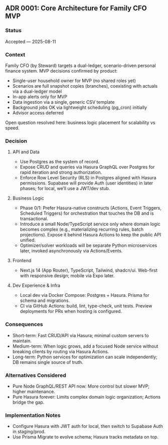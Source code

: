 ## ADR 0001: Core Architecture for Family CFO MVP

### Status
Accepted — 2025-08-11

### Context
Family CFO (by Steward) targets a dual-ledger, scenario-driven personal finance system. MVP decisions confirmed by product:
- Single-user household owner for MVP (no shared roles yet)
- Scenarios are full snapshot copies (branches), coexisting with actuals via a dual-ledger model
- In-app alerts only for MVP
- Data ingestion via a single, generic CSV template
- Background jobs OK via lightweight scheduling (pg_cron) initially
- Advisor access deferred

Open question resolved here: business logic placement for scalability vs speed.

### Decision
1) API and Data
   - Use Postgres as the system of record.
   - Expose CRUD and queries via Hasura GraphQL over Postgres for rapid iteration and strong authorization.
   - Enforce Row Level Security (RLS) in Postgres aligned with Hasura permissions. Supabase will provide Auth (user identities) in later phases; for local, we’ll use a JWT/dev stub.

2) Business Logic
   - Phase 0/1: Prefer Hasura-native constructs (Actions, Event Triggers, Scheduled Triggers) for orchestration that touches the DB and is transactional.
   - Introduce a small Node/TypeScript service only where domain logic becomes complex (e.g., materializing recurring rules, batch projections). Expose it behind Hasura Actions to keep the public API unified.
   - Optimizer/solver workloads will be separate Python microservices later, invoked asynchronously via Actions/Events.

3) Frontend
   - Next.js 14 (App Router), TypeScript, Tailwind, shadcn/ui. Web-first with responsive design; mobile via Expo later.

4) Dev Experience & Infra
   - Local dev via Docker Compose: Postgres + Hasura. Prisma for schema and migrations.
   - CI via GitHub Actions: build, lint, type-check, unit tests. Preview deployments for PRs when hosting is configured.

### Consequences
- Short-term: Fast CRUD/API via Hasura; minimal custom servers to maintain.
- Medium-term: When logic grows, add a focused Node service without breaking clients by routing via Hasura Actions.
- Long-term: Python services for optimization can scale independently; DB remains single source of truth.

### Alternatives Considered
- Pure Node GraphQL/REST API now: More control but slower MVP; higher maintenance.
- Pure Hasura forever: Limits complex domain logic organization; Actions bridge the gap.

### Implementation Notes
- Configure Hasura with JWT auth for local, then switch to Supabase Auth in staging/prod.
- Use Prisma Migrate to evolve schema; Hasura tracks metadata on top.

